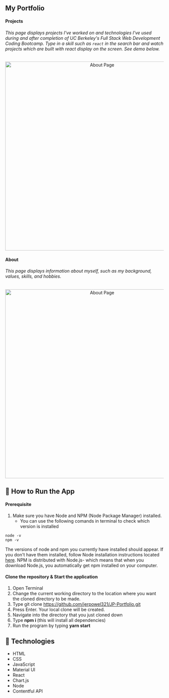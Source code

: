 ## My Portfolio 


#### Projects
###### This page displays projects I've worked on and technologies I've used during and after completion of UC Berkeley's Full Stack Web Development Coding Bootcamp. Type in a skill such as `react` in the search bar and watch projects which are built with react display on the screen. See demo below.  
<p align="center">
<img src="https://media.giphy.com/media/UWszXSxB0Hxw8FiD8C/giphy.gif" alt="About Page" width="600" >
</p>

#### About
###### This page displays information about myself, such as my background, values, skills, and hobbies. 
<p align="center">
<img src="https://media.giphy.com/media/S4Go3Q8PDfqzOQHNbJ/giphy.gif" alt="About Page" width="600" >
</p>


## 🔑 How to Run the App

#### Prerequisite
1. Make sure you have Node and NPM (Node Package Manager) installed. 
    - You can use the following comands in terminal to check which version is installed 

```
node -v  
npm -v
```
The versions of node and npm you currently have installed should appear. If you don't have them installed, follow Node installation instructions located [here](https://nodejs.org/en/download/). NPM is distributed with Node.js- which means that when you download Node.js, you automatically get npm installed on your computer.

#### Clone the repository & Start the application
1. Open Terminal
2. Change the current working directory to the location where you want the cloned directory to be made.
3. Type git clone https://github.com/jerpowel321/JP-Portfolio.git
4. Press Enter. Your local clone will be created.
5. Navigate into the directory that you just cloned down 
6. Type <b> npm i </b>  (this will install all dependencies)
7. Run the program by typing <b> yarn start </b>


## :wrench: Technologies

- HTML
- CSS
- JavaScript
- Material UI
- React
- Chart.js
- Node
- Contentful API
